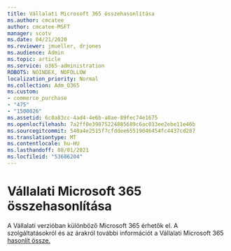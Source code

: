 ```yaml
---
title: Vállalati Microsoft 365 összehasonlítása
ms.author: cmcatee
author: cmcatee-MSFT
manager: scotv
ms.date: 04/21/2020
ms.reviewer: jmueller, drjones
ms.audience: Admin
ms.topic: article
ms.service: o365-administration
ROBOTS: NOINDEX, NOFOLLOW
localization_priority: Normal
ms.collection: Adm_O365
ms.custom:
- commerce_purchase
- "475"
- "1500026"
ms.assetid: 6c0a83cc-4ad4-4e6b-a8ae-89fec74e1675
ms.openlocfilehash: 7a2ff0e39875224885689c6ac033ee2ebe11e46b
ms.sourcegitcommit: 540a4e2515f7cfddee65519046454fc4437cd287
ms.translationtype: MT
ms.contentlocale: hu-HU
ms.lasthandoff: 08/01/2021
ms.locfileid: "53686204"
---
```

# <a name="compare-microsoft-365-for-business"></a>Vállalati Microsoft 365 összehasonlítása

A Vállalati verzióban különböző Microsoft 365 érhetők el. A szolgáltatásokról és az árakról további információt a Vállalati Microsoft 365 [hasonlít össze.](https://www.microsoft.com/microsoft-365/business/compare-all-microsoft-365-business-products)  